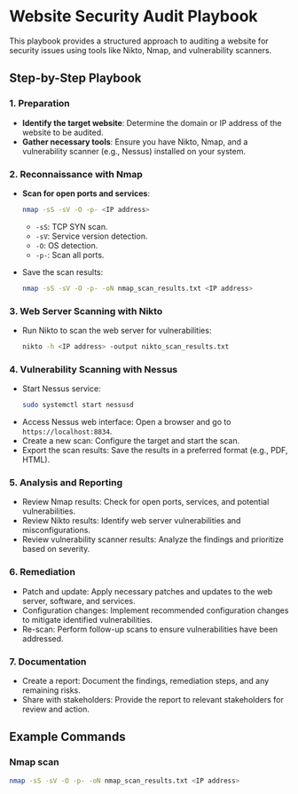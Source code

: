 # Website Security Audit Playbook

This playbook provides a structured approach to auditing a website for security issues using tools like Nikto, Nmap, and vulnerability scanners.

## Step-by-Step Playbook

### 1. Preparation
- **Identify the target website**: Determine the domain or IP address of the website to be audited.
- **Gather necessary tools**: Ensure you have Nikto, Nmap, and a vulnerability scanner (e.g., Nessus) installed on your system.

### 2. Reconnaissance with Nmap
- **Scan for open ports and services**:
    ```sh
    nmap -sS -sV -O -p- <IP address>
    ```
    - `-sS`: TCP SYN scan.
    - `-sV`: Service version detection.
    - `-O`: OS detection.
    - `-p-`: Scan all ports.

- Save the scan results:
    ```sh
    nmap -sS -sV -O -p- -oN nmap_scan_results.txt <IP address>
    ```

### 3. Web Server Scanning with Nikto
- Run Nikto to scan the web server for vulnerabilities:
    ```sh
    nikto -h <IP address> -output nikto_scan_results.txt
    ```

### 4. Vulnerability Scanning with Nessus
- Start Nessus service:
    ```sh
    sudo systemctl start nessusd
    ```
- Access Nessus web interface: Open a browser and go to `https://localhost:8834`.
- Create a new scan: Configure the target and start the scan.
- Export the scan results: Save the results in a preferred format (e.g., PDF, HTML).

### 5. Analysis and Reporting
- Review Nmap results: Check for open ports, services, and potential vulnerabilities.
- Review Nikto results: Identify web server vulnerabilities and misconfigurations.
- Review vulnerability scanner results: Analyze the findings and prioritize based on severity.

### 6. Remediation
- Patch and update: Apply necessary patches and updates to the web server, software, and services.
- Configuration changes: Implement recommended configuration changes to mitigate identified vulnerabilities.
- Re-scan: Perform follow-up scans to ensure vulnerabilities have been addressed.

### 7. Documentation
- Create a report: Document the findings, remediation steps, and any remaining risks.
- Share with stakeholders: Provide the report to relevant stakeholders for review and action.

## Example Commands

### Nmap scan
```sh
nmap -sS -sV -O -p- -oN nmap_scan_results.txt <IP address>